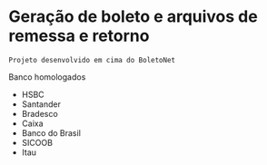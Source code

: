 # Geração de boleto e arquivos de remessa e retorno

    Projeto desenvolvido em cima do BoletoNet

Banco homologados

- HSBC
- Santander
- Bradesco
- Caixa
- Banco do Brasil
- SICOOB
- Itau
